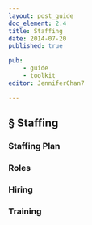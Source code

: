 ```yaml
---
layout: post_guide
doc_element: 2.4
title: Staffing
date: 2014-07-20
published: true

pub: 
	- guide
	- toolkit
editor: JenniferChan7

---
```


## &sect; Staffing

### Staffing Plan

### Roles

### Hiring

### Training


